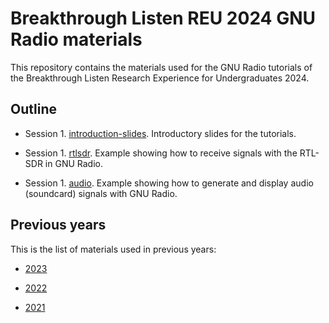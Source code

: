 # Breakthrough Listen REU 2024 GNU Radio materials

This repository contains the materials used for the GNU Radio tutorials
of the Breakthrough Listen Research Experience for Undergraduates 2024.

## Outline

* Session 1. [introduction-slides](introduction-slides). Introductory slides for
  the tutorials.

* Session 1. [rtlsdr](rtlsdr). Example showing how to receive signals with the
  RTL-SDR in GNU Radio.

* Session 1. [audio](audio). Example showing how to generate and display audio
  (soundcard) signals with GNU Radio.

## Previous years

This is the list of materials used in previous years:

* [2023](https://github.com/daniestevez/reu-2023)

* [2022](https://github.com/daniestevez/reu-2022)

* [2021](https://github.com/daniestevez/reu-2021)
